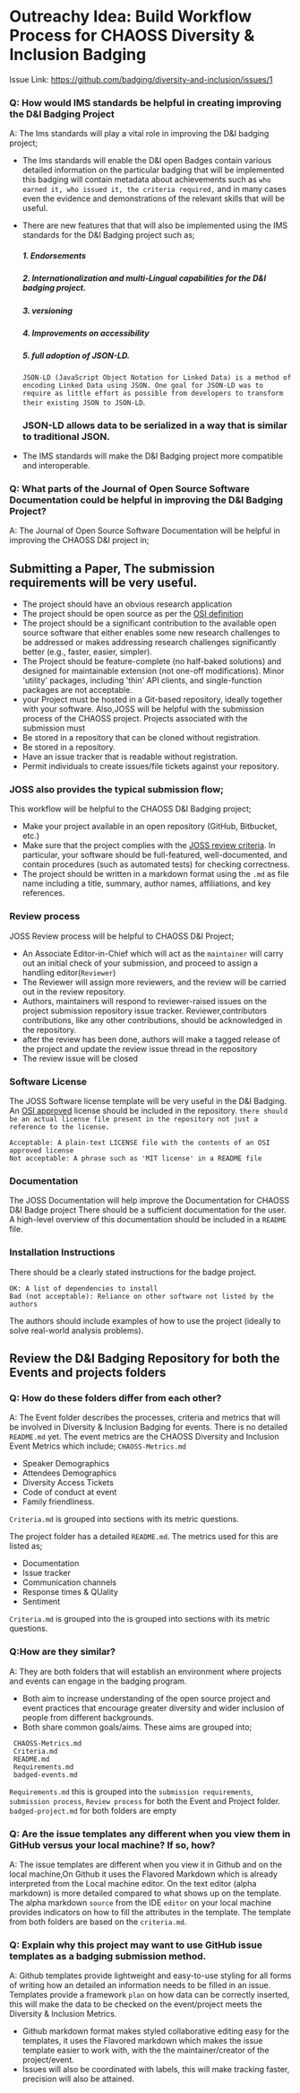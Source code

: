 # Outreachy Idea: ‌Build‌ ‌Workflow‌ ‌Process‌ ‌for‌ ‌CHAOSS‌ ‌Diversity‌ ‌&‌ ‌Inclusion‌ ‌Badging‌

Issue Link: https://github.com/badging/diversity-and-inclusion/issues/1
    
### Q: How would IMS standards be helpful in creating improving the D&I Badging Project

A: The Ims standards will play a vital role in improving the D&I badging project;
-  The Ims standards will enable the D&I open Badges contain various detailed information on the particular badging that will be implemented this badging will contain metadata about achievements such as `who earned it, who issued it, the criteria required,` and in many cases even the evidence and demonstrations of the relevant skills that will be useful. 
-  There are new features that that will also be implemented using the IMS standards for the D&I Badging project such as;
    ##### 1. Endorsements  
    ##### 2. Internationalization and multi-Lingual capabilities for the D&I badging project. 
    ##### 3. versioning 
    ##### 4. Improvements on accessibility 
    ##### 5. full adoption of JSON-LD. 
    `JSON-LD (JavaScript Object Notation for Linked Data) is a method of encoding Linked Data using JSON. One goal for JSON-LD was to require as little effort as possible from developers to transform their existing JSON to JSON-LD`. 
    ### JSON-LD allows data to be serialized in a way that is similar to traditional JSON.

- The IMS standards will make the D&I Badging project more compatible and interoperable. 

###  Q: What parts of the Journal of Open Source Software Documentation could be helpful in improving the D&I Badging Project?

A:  The Journal of Open Source Software Documentation will be helpful in improving the CHAOSS D&I project in;
   ## Submitting a Paper, The submission requirements will be very useful. 
- The project should have an obvious research application 
- The project should be open source as per the [OSI definition](https://opensource.org/osd)
- The project should be a significant contribution to the available open source software that either enables some new research challenges to be addressed or makes addressing research challenges significantly better (e.g., faster, easier, simpler).
- The Project should be feature-complete (no half-baked solutions) and designed for maintainable extension (not one-off modifications). Minor 'utility' packages, including 'thin' API clients, and single-function packages are not acceptable.
- your Project  must be hosted in a Git-based repository, ideally together with your software.
Also,JOSS will be helpful with the submission process of the CHAOSS project. Projects associated with the submission must
- Be stored in a repository that can be cloned without registration.
- Be stored in a repository. 
- Have an issue tracker that is readable without registration.
- Permit individuals to create issues/file tickets against your repository.

 ### JOSS also provides the typical submission flow;
 This workflow will be helpful to the CHAOSS D&I Badging project;

 - Make your project available in an open repository (GitHub, Bitbucket, etc.)
 - Make sure that the project complies with the [JOSS review criteria](https://joss.readthedocs.io/en/latest/review_criteria.html). In particular, your software should be full-featured, well-documented, and contain procedures (such as automated tests) for checking correctness.
 - The project should be written in a markdown format using the `.md` as file name including a title, summary, author names, affiliations, and key references.

### Review process 
JOSS Review process will be helpful to CHAOSS D&I Project;
- An Associate Editor-in-Chief which will act as the `maintainer` will carry out an initial check of your submission, and proceed to assign a handling editor(`Reviewer`)
- The Reviewer will assign more reviewers, and the review will be carried out in the review repository. 
- Authors, maintainers will respond to reviewer-raised issues on the project submission repository issue tracker. Reviewer,contributors contributions, like any other contributions, should be acknowledged in the repository.
- after the review has been done, authors will make a tagged release of the project and update the review issue thread in the  repository 
- The review issue will be closed 

### Software License
The JOSS Software license template will be very useful in the D&I Badging. An [OSI approved](https://opensource.org/licenses/alphabetical) license should be included in the repository. 
`there should be an actual license file present in the repository not just a reference to the license.`

```
Acceptable: A plain-text LICENSE file with the contents of an OSI approved license
Not acceptable: A phrase such as 'MIT license' in a README file
```

### Documentation 
The JOSS Documentation will help improve the Documentation for CHAOSS D&I Badge project 
There should be a sufficient documentation for the user. A high-level overview of this documentation should be included in a `README` file. 

### Installation Instructions 
There should be a clearly stated instructions for the badge project. 

```Good: A package management file such as a Gemfile or package.json or equivalent
OK: A list of dependencies to install
Bad (not acceptable): Reliance on other software not listed by the authors
```

The authors should include examples of how to use the project (ideally to solve real-world analysis problems).


## Review the D&I Badging Repository for both the Events and projects folders

### Q:  How do these folders differ from each other? 

A: The Event folder describes the processes, criteria and metrics that will be involved in Diversity & Inclusion Badging for events. There is no detailed `README.md` yet.
The event metrics  are the CHAOSS Diversity and Inclusion Event Metrics which include; 
`CHAOSS-Metrics.md `
- Speaker Demographics 
- Attendees Demographics 
- Diversity Access Tickets 
- Code of conduct at event 
- Family friendliness.  

`Criteria.md` is grouped into sections with its metric questions.


The project folder has a detailed `README.md`. The metrics used for this are listed as;
- Documentation
- Issue tracker 
- Communication channels 
- Response times & QUality 
- Sentiment 

`Criteria.md` is grouped into the is grouped into sections with its metric questions.


### Q:How are they similar? 

A: They are both folders that will establish an environment where projects and events can engage in the badging program. 
- Both aim to increase understanding of the open source project and event practices that encourage greater diversity and wider inclusion of people from different backgrounds.
- Both share common goals/aims. These aims are grouped into; 

```
 CHAOSS-Metrics.md
 Criteria.md
 README.md
 Requirements.md
 badged-events.md
 ```

`Requirements.md` this is grouped into the `submission requirements`, `submission process`, `Review process` for both the Event and Project folder. 
`badged-project.md` for both folders are empty 

### Q: Are the issue templates any different when you view them in GitHub versus your local machine? If so, how?

A: The issue templates are different when you view it in Github and on the local machine,On Github it uses the Flavored Markdown which is already interpreted from the Local machine editor. On the text editor (alpha markdown) is more detailed compared to what shows up on the template. The alpha markdown `source` from the IDE `editor` on your local machine provides indicators on how to fill the attributes in the template. The template from both folders are based on the `criteria.md`. 

### Q: Explain why this project may want to use GitHub issue templates as a badging submission method.

A: Github templates provide lightweight and easy-to-use styling for all forms of writing how an detailed an information needs to be filled in an issue. Templates provide a framework `plan`  on how data can be correctly inserted, this will make the data to be checked on the event/project meets the Diversity & Inclusion Metrics. 
- Github markdown format makes styled collaborative editing easy for the templates, it uses the Flavored markdown which makes the issue template easier to work with, with the the maintainer/creator of the project/event. 
- Issues will also be coordinated with labels, this will make tracking faster, precision will also be attained. 






 

 
